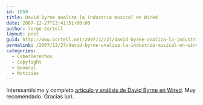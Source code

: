 ```yaml
---
id: 1058
title: David Byrne analiza la industria musical en Wired
date: 2007-12-27T13:41:51+00:00
author: Jorge Cortell
layout: post
guid: http://www.cortell.net/2007/12/27/david-byrne-analiza-la-industria-musical-en-wired/
permalink: /2007/12/27/david-byrne-analiza-la-industria-musical-en-wired/
categories:
  - CiberDerechos
  - Copyfight
  - General
  - Noticias
---
```

Interesantí­simo y completo <a target="_blank" title="Artí­culo en Wired" href="http://www.wired.com/entertainment/music/magazine/16-01/ff_byrne?currentPage=all">artí­culo y análisis de David Byrne en Wired</a>. Muy recomendado. Gracias Iuri.